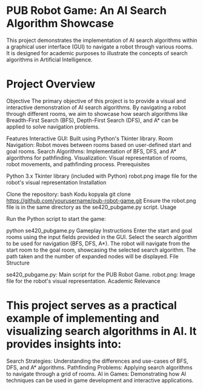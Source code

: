 
# PUB Robot Game: An AI Search Algorithm Showcase

This project demonstrates the implementation of AI search algorithms within a graphical user interface (GUI) to navigate a robot through various rooms. It is designed for academic purposes to illustrate the concepts of search algorithms in Artificial Intelligence.

# Project Overview

Objective
The primary objective of this project is to provide a visual and interactive demonstration of AI search algorithms. By navigating a robot through different rooms, we aim to showcase how search algorithms like Breadth-First Search (BFS), Depth-First Search (DFS), and A* can be applied to solve navigation problems.

Features
Interactive GUI: Built using Python's Tkinter library.
Room Navigation: Robot moves between rooms based on user-defined start and goal rooms.
Search Algorithms: Implementation of BFS, DFS, and A* algorithms for pathfinding.
Visualization: Visual representation of rooms, robot movements, and pathfinding process.
Prerequisites

Python 3.x
Tkinter library (included with Python)
robot.png image file for the robot's visual representation
Installation

Clone the repository:
bash
Kodu kopyala
git clone https://github.com/yourusername/pub-robot-game.git
Ensure the robot.png file is in the same directory as the se420_pubgame.py script.
Usage

Run the Python script to start the game:

python se420_pubgame.py
Gameplay Instructions
Enter the start and goal rooms using the input fields provided in the GUI.
Select the search algorithm to be used for navigation (BFS, DFS, A*).
The robot will navigate from the start room to the goal room, showcasing the selected search algorithm.
The path taken and the number of expanded nodes will be displayed.
File Structure

se420_pubgame.py: Main script for the PUB Robot Game.
robot.png: Image file for the robot's visual representation.
Academic Relevance

# This project serves as a practical example of implementing and visualizing search algorithms in AI. It provides insights into:

Search Strategies: Understanding the differences and use-cases of BFS, DFS, and A* algorithms.
Pathfinding Problems: Applying search algorithms to navigate through a grid of rooms.
AI in Games: Demonstrating how AI techniques can be used in game development and interactive applications.
